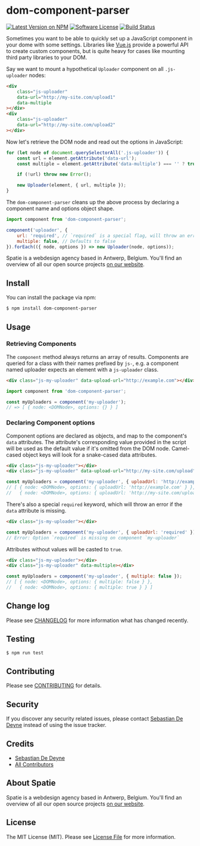 # dom-component-parser

[![Latest Version on NPM](https://img.shields.io/npm/v/dom-component-parser.svg?style=flat-square)](https://npmjs.com/package/dom-component-parser)
[![Software License](https://img.shields.io/badge/license-MIT-brightgreen.svg?style=flat-square)](LICENSE.md)
[![Build Status](https://img.shields.io/travis/spatie/dom-component-parser/master.svg?style=flat-square)](https://travis-ci.org/spatie/dom-component-parser)

Sometimes you want to be able to quickly set up a JavaScript component in your dome with some settings. Libraries like [Vue.js](https://github.com/vuejs/vue) provide a powerful API to create custom components, but is quite heavy for cases like mounting third party libraries to your DOM.

Say we want to mount a hypothetical `Uploader` component on all `.js-uploader` nodes:

```html
<div
    class="js-uploader"
    data-url="http://my-site.com/upload1"
    data-multiple
></div>
<div
    class="js-uploader"
    data-url="http://my-site.com/upload2"
></div>
```

Now let's retrieve the DOM node and read out the options in JavaScript:

```js
for (let node of document.querySelectorAll('.js-uploader')) {
    const url = element.getAttribute('data-url');
    const multiple = element.getAttribute('data-multiple') === '' ? true : false;

    if (!url) throw new Error();

    new Uploader(element, { url, multiple });
}
```

The `dom-component-parser` cleans up the above process by declaring a component name and options object shape.

```js
import component from 'dom-component-parser';

component('uploader', {
    url: 'required', // `required` is a special flag, will throw an error if missing
    multiple: false, // Defaults to false
}).forEach(({ node, options }) => new Uploader(node, options));
```

Spatie is a webdesign agency based in Antwerp, Belgium. You'll find an overview of all our open source projects [on our website](https://spatie.be/opensource).

## Install

You can install the package via npm:

```bash
$ npm install dom-component-parser
```

## Usage

### Retrieving Components

The `component` method always returns an array of results. Components are queried for a class with their names prefixed by `js-`, e.g. a component named uploader expects an element with a `js-uploader` class.

```html
<div class="js-my-uploader" data-upload-url="http://example.com"></div>
```

```js
import component from 'dom-component-parser';

const myUploaders = component('my-uploader');
// => [ { node: <DOMNode>, options: {} } ]
```

### Declaring Component options

Component options are declared as objects, and map to the component's `data` attributes. The attribute's corresponding value provided in the script will be used as the default value if it's omitted from the DOM node. Camel-cased object keys will look for a snake-cased data attributes.

```html
<div class="js-my-uploader"></div>
<div class="js-my-uploader" data-upload-url="http://my-site.com/upload"></div>
```

```js
const myUploaders = component('my-uploader', { uploadUrl: 'http://example.com' });
// [ { node: <DOMNode>, options: { uploadUrl: 'http://example.com' } },
//   { node: <DOMNode>, options: { uploadUrl: 'http://my-site.com/upload' } } ]
```

There's also a special `required` keyword, which will throw an error if the `data` attribute is missing.

```html
<div class="js-my-uploader"></div>
```

```js
const myUploaders = component('my-uploader', { uploadUrl: 'required' });
// Error: Option `required` is missing on component `my-uploader`
```

Attributes without values will be casted to `true`.

```html
<div class="js-my-uploader"></div>
<div class="js-my-uploader" data-multiple></div>
```

```js
const myUploaders = component('my-uploader', { multiple: false });
// [ { node: <DOMNode>, options: { multiple: false } },
//   { node: <DOMNode>, options: { multiple: true } } ]
```

## Change log

Please see [CHANGELOG](CHANGELOG.md) for more information what has changed recently.

## Testing

``` bash
$ npm run test
```

## Contributing

Please see [CONTRIBUTING](CONTRIBUTING.md) for details.

## Security

If you discover any security related issues, please contact [Sebastian De Deyne](https://github.com/sebastiandedeyne) instead of using the issue tracker.

## Credits

- [Sebastian De Deyne](https://github.com/sebastiandedeyne)
- [All Contributors](../../contributors)

## About Spatie
Spatie is a webdesign agency based in Antwerp, Belgium. You'll find an overview of all our open source projects [on our website](https://spatie.be/opensource).

## License

The MIT License (MIT). Please see [License File](LICENSE.md) for more information.
